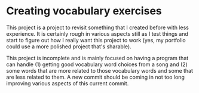 # Creating vocabulary exercises
This project is a project to revisit something that I created before with less experience. It is certainly rough in various aspects still as I test things and start to figure out how I really want this project to work (yes, my portfolio could use a more polished project that's sharable).

This project is incomplete and is mainly focused on having a program that can handle (1) getting good vocabulary word choices from a song and (2) some words that are more related to those vocabulary words and some that are less related to them. A new commit should be coming in not too long improving various aspects of this current commit.
